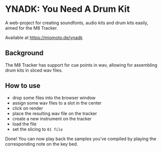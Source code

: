 # YNADK: You Need A Drum Kit

A web-project for creating soundfonts, audio kits and drum kits easily, aimed
for the M8 Tracker.

Available at https://miomoto.de/ynadk

## Background

The M8 Tracker has support for cue points in wav, allowing for assembling
drum kits in sliced wav files.

## How to use

- drop some files into the browser window
- assign some wav files to a slot in the center
- click on render
- place the resulting wav file on the tracker
- create a new instrument on the tracker
- load the file
- set the slicing to `01 file`

Done! You can now play back the samples you've compiled by playing the
corresponding note on the key bed.